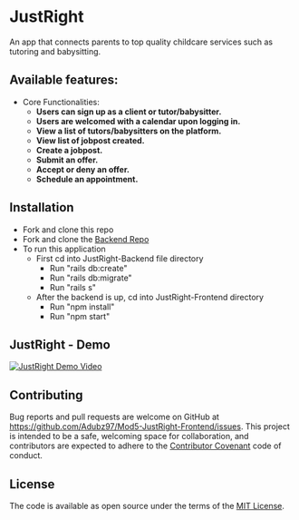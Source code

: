 # JustRight
An app that connects parents to top quality childcare services such as tutoring and babysitting. 

 ## Available features:
 
  - Core Functionalities:
    - **Users can sign up as a client or tutor/babysitter.**
    - **Users are welcomed with a calendar upon logging in.**
    - **View a list of tutors/babysitters on the platform.**
    - **View list of jobpost created.**
    - **Create a jobpost.**
    - **Submit an offer.**
    - **Accept or deny an offer.**
    - **Schedule an appointment.**

## Installation

- Fork and clone this repo
- Fork and clone the [Backend Repo](https://github.com/Adubz97/game-project-back-end)
- To run this application
  - First cd into JustRight-Backend file directory
    - Run "rails db:create"
    - Run "rails db:migrate"
    - Run "rails s"
  - After the backend is up, cd into JustRight-Frontend directory
    - Run "npm install"
    - Run "npm start"
 
  
## JustRight - Demo
[![JustRight Demo Video](https://img.youtube.com/vi/sr2GfYfxuak/0.jpg)](https://youtu.be/sr2GfYfxuak)


## Contributing
Bug reports and pull requests are welcome on GitHub at https://github.com/Adubz97/Mod5-JustRight-Frontend/issues. This project is intended to be a safe, welcoming space for collaboration, and contributors are expected to adhere to the [Contributor Covenant](http://contributor-covenant.org) code of conduct.

## License 
The code is available as open source under the terms of the [MIT License](https://opensource.org/licenses/MIT).
